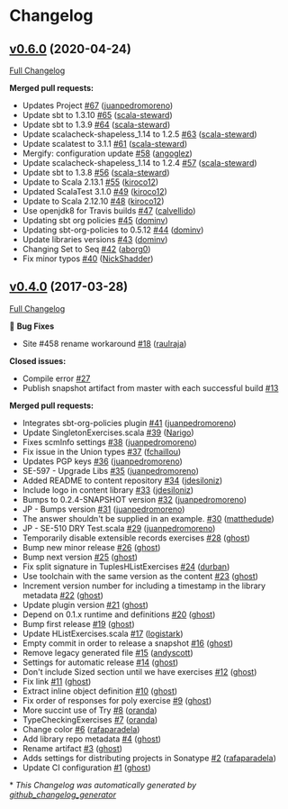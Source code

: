 # Changelog

## [v0.6.0](https://github.com/scala-exercises/exercises-shapeless/tree/v0.6.0) (2020-04-24)

[Full Changelog](https://github.com/scala-exercises/exercises-shapeless/compare/v0.4.0...v0.6.0)

**Merged pull requests:**

- Updates Project [\#67](https://github.com/scala-exercises/exercises-shapeless/pull/67) ([juanpedromoreno](https://github.com/juanpedromoreno))
- Update sbt to 1.3.10 [\#65](https://github.com/scala-exercises/exercises-shapeless/pull/65) ([scala-steward](https://github.com/scala-steward))
- Update sbt to 1.3.9 [\#64](https://github.com/scala-exercises/exercises-shapeless/pull/64) ([scala-steward](https://github.com/scala-steward))
- Update scalacheck-shapeless\_1.14 to 1.2.5 [\#63](https://github.com/scala-exercises/exercises-shapeless/pull/63) ([scala-steward](https://github.com/scala-steward))
- Update scalatest to 3.1.1 [\#61](https://github.com/scala-exercises/exercises-shapeless/pull/61) ([scala-steward](https://github.com/scala-steward))
- Mergify: configuration update [\#58](https://github.com/scala-exercises/exercises-shapeless/pull/58) ([angoglez](https://github.com/angoglez))
- Update scalacheck-shapeless\_1.14 to 1.2.4 [\#57](https://github.com/scala-exercises/exercises-shapeless/pull/57) ([scala-steward](https://github.com/scala-steward))
- Update sbt to 1.3.8 [\#56](https://github.com/scala-exercises/exercises-shapeless/pull/56) ([scala-steward](https://github.com/scala-steward))
- Update to Scala 2.13.1 [\#55](https://github.com/scala-exercises/exercises-shapeless/pull/55) ([kiroco12](https://github.com/kiroco12))
- Updated ScalaTest 3.1.0 [\#49](https://github.com/scala-exercises/exercises-shapeless/pull/49) ([kiroco12](https://github.com/kiroco12))
- Update to Scala 2.12.10 [\#48](https://github.com/scala-exercises/exercises-shapeless/pull/48) ([kiroco12](https://github.com/kiroco12))
- Use openjdk8 for Travis builds [\#47](https://github.com/scala-exercises/exercises-shapeless/pull/47) ([calvellido](https://github.com/calvellido))
- Updating sbt org policies [\#45](https://github.com/scala-exercises/exercises-shapeless/pull/45) ([dominv](https://github.com/dominv))
- Updating sbt-org-policies to 0.5.12 [\#44](https://github.com/scala-exercises/exercises-shapeless/pull/44) ([dominv](https://github.com/dominv))
- Update libraries versions [\#43](https://github.com/scala-exercises/exercises-shapeless/pull/43) ([dominv](https://github.com/dominv))
- Changing Set to Seq [\#42](https://github.com/scala-exercises/exercises-shapeless/pull/42) ([aborg0](https://github.com/aborg0))
- Fix minor typos [\#40](https://github.com/scala-exercises/exercises-shapeless/pull/40) ([NickShadder](https://github.com/NickShadder))

## [v0.4.0](https://github.com/scala-exercises/exercises-shapeless/tree/v0.4.0) (2017-03-28)

[Full Changelog](https://github.com/scala-exercises/exercises-shapeless/compare/6d4f2a9a0b3da5c5e13984172ef8b1d463ac14e1...v0.4.0)

🐛 **Bug Fixes**

- Site \#458 rename workaround [\#18](https://github.com/scala-exercises/exercises-shapeless/pull/18) ([raulraja](https://github.com/raulraja))

**Closed issues:**

- Compile error [\#27](https://github.com/scala-exercises/exercises-shapeless/issues/27)
- Publish snapshot artifact from master with each successful build [\#13](https://github.com/scala-exercises/exercises-shapeless/issues/13)

**Merged pull requests:**

- Integrates sbt-org-policies plugin [\#41](https://github.com/scala-exercises/exercises-shapeless/pull/41) ([juanpedromoreno](https://github.com/juanpedromoreno))
- Update SingletonExercises.scala [\#39](https://github.com/scala-exercises/exercises-shapeless/pull/39) ([Narigo](https://github.com/Narigo))
- Fixes scmInfo settings [\#38](https://github.com/scala-exercises/exercises-shapeless/pull/38) ([juanpedromoreno](https://github.com/juanpedromoreno))
- Fix issue in the Union types [\#37](https://github.com/scala-exercises/exercises-shapeless/pull/37) ([fchaillou](https://github.com/fchaillou))
- Updates PGP keys [\#36](https://github.com/scala-exercises/exercises-shapeless/pull/36) ([juanpedromoreno](https://github.com/juanpedromoreno))
- SE-597 - Upgrade Libs [\#35](https://github.com/scala-exercises/exercises-shapeless/pull/35) ([juanpedromoreno](https://github.com/juanpedromoreno))
- Added README to content repository [\#34](https://github.com/scala-exercises/exercises-shapeless/pull/34) ([jdesiloniz](https://github.com/jdesiloniz))
- Include logo in content library [\#33](https://github.com/scala-exercises/exercises-shapeless/pull/33) ([jdesiloniz](https://github.com/jdesiloniz))
- Bumps to 0.2.4-SNAPSHOT version [\#32](https://github.com/scala-exercises/exercises-shapeless/pull/32) ([juanpedromoreno](https://github.com/juanpedromoreno))
- JP - Bumps version [\#31](https://github.com/scala-exercises/exercises-shapeless/pull/31) ([juanpedromoreno](https://github.com/juanpedromoreno))
- The answer shouldn't be supplied in an example. [\#30](https://github.com/scala-exercises/exercises-shapeless/pull/30) ([matthedude](https://github.com/matthedude))
- JP - SE-510 DRY Test.scala [\#29](https://github.com/scala-exercises/exercises-shapeless/pull/29) ([juanpedromoreno](https://github.com/juanpedromoreno))
- Temporarily disable extensible records exercises [\#28](https://github.com/scala-exercises/exercises-shapeless/pull/28) ([ghost](https://github.com/ghost))
- Bump new minor release [\#26](https://github.com/scala-exercises/exercises-shapeless/pull/26) ([ghost](https://github.com/ghost))
- Bump next version [\#25](https://github.com/scala-exercises/exercises-shapeless/pull/25) ([ghost](https://github.com/ghost))
- Fix split signature in TuplesHListExercises [\#24](https://github.com/scala-exercises/exercises-shapeless/pull/24) ([durban](https://github.com/durban))
- Use toolchain with the same version as the content [\#23](https://github.com/scala-exercises/exercises-shapeless/pull/23) ([ghost](https://github.com/ghost))
- Increment version number for including a timestamp in the library metadata [\#22](https://github.com/scala-exercises/exercises-shapeless/pull/22) ([ghost](https://github.com/ghost))
- Update plugin version [\#21](https://github.com/scala-exercises/exercises-shapeless/pull/21) ([ghost](https://github.com/ghost))
- Depend on 0.1.x runtime and definitions [\#20](https://github.com/scala-exercises/exercises-shapeless/pull/20) ([ghost](https://github.com/ghost))
- Bump first release [\#19](https://github.com/scala-exercises/exercises-shapeless/pull/19) ([ghost](https://github.com/ghost))
- Update HListExercises.scala [\#17](https://github.com/scala-exercises/exercises-shapeless/pull/17) ([logistark](https://github.com/logistark))
- Empty commit in order to release a snapshot [\#16](https://github.com/scala-exercises/exercises-shapeless/pull/16) ([ghost](https://github.com/ghost))
- Remove legacy generated file [\#15](https://github.com/scala-exercises/exercises-shapeless/pull/15) ([andyscott](https://github.com/andyscott))
- Settings for automatic release [\#14](https://github.com/scala-exercises/exercises-shapeless/pull/14) ([ghost](https://github.com/ghost))
- Don't include Sized section until we have exercises [\#12](https://github.com/scala-exercises/exercises-shapeless/pull/12) ([ghost](https://github.com/ghost))
- Fix link [\#11](https://github.com/scala-exercises/exercises-shapeless/pull/11) ([ghost](https://github.com/ghost))
- Extract inline object definition [\#10](https://github.com/scala-exercises/exercises-shapeless/pull/10) ([ghost](https://github.com/ghost))
- Fix order of responses for poly exercise [\#9](https://github.com/scala-exercises/exercises-shapeless/pull/9) ([ghost](https://github.com/ghost))
- More succint use of Try [\#8](https://github.com/scala-exercises/exercises-shapeless/pull/8) ([oranda](https://github.com/oranda))
- TypeCheckingExercises [\#7](https://github.com/scala-exercises/exercises-shapeless/pull/7) ([oranda](https://github.com/oranda))
- Change color [\#6](https://github.com/scala-exercises/exercises-shapeless/pull/6) ([rafaparadela](https://github.com/rafaparadela))
- Add library repo metadata [\#4](https://github.com/scala-exercises/exercises-shapeless/pull/4) ([ghost](https://github.com/ghost))
- Rename artifact [\#3](https://github.com/scala-exercises/exercises-shapeless/pull/3) ([ghost](https://github.com/ghost))
- Adds settings for distributing projects in Sonatype [\#2](https://github.com/scala-exercises/exercises-shapeless/pull/2) ([rafaparadela](https://github.com/rafaparadela))
- Update CI configuration [\#1](https://github.com/scala-exercises/exercises-shapeless/pull/1) ([ghost](https://github.com/ghost))



\* *This Changelog was automatically generated by [github_changelog_generator](https://github.com/github-changelog-generator/github-changelog-generator)*

